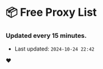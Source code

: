 # :package: Free Proxy List
### Updated every 15 minutes.

- Last updated: `2024-10-24 22:42`

:heart:
